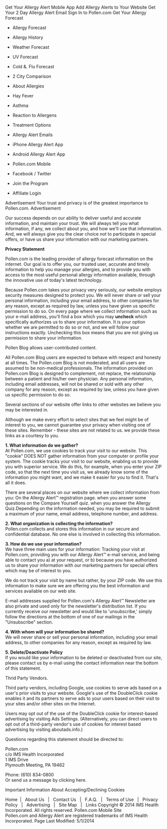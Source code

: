 Get Your Allergy Alert Mobile App Add Allergy Alerts to Your Website Get Your 2 Day Allergy Alert Email Sign In to Pollen.com Get Your Allergy Forecast

*   Allergy Forecast
*   Allergy History
*   Weather Forecast
*   UV Forecast
*   Cold &. Flu Forecast
*   2 City Comparison

*   About Allergies
*   Hay Fever
*   Asthma
*   Reaction to Allergens
*   Treatment Options

*   Allergy Alert Emails
*   iPhone Allergy Alert App
*   Android Allergy Alert App
*   Pollen.com Mobile
*   Facebook / Twitter

*   Join the Program
*   Affiliate Login

Advertisement Your trust and privacy is of the greatest importance to Pollen.com. Advertisement  

Our success depends on our ability to deliver useful and accurate information, and maintain your trust. We will always tell you what information, if any, we collect about you, and how we'll use that information. And, we will always give you the clear choice not to participate in special offers, or have us share your information with our marketing partners.

**Privacy Statement**

Pollen.com is the leading provider of allergy forecast information on the internet. Our goal is to offer you, our trusted user, accurate and timely information to help you manage your allergies, and to provide you with access to the most useful personal allergy information available, through the innovative use of today's latest technology.

Because Pollen.com takes your privacy very seriously, our website employs security measures designed to protect you. We will never share or sell your personal information, including your email address, to other companies for any reason, except as required by law, unless you have given us specific permission to do so. On every page where we collect information such as your e-mail address, you'll find a box which you may **uncheck** which specifically authorizes us to share your information. It is your option whether we are permitted to do so or not, and we will follow your instructions exactly. Unchecking this box means that you are not giving us permission to share your information.

Pollen Blog allows user-contributed content.

All Pollen.com Blog users are expected to behave with respect and honesty at all times. The Pollen.com Blog is not moderated, and all users are assumed to be non-medical professionals. The information provided on Pollen.com Blog is designed to complement, not replace, the relationship between a patient and his/her own physician. Any personal information, including email addresses, will not be shared or sold with any other company for any reason, except as required by law, unless you have given us specific permission to do so.

Several sections of our website offer links to other websites we believe you may be interested in.

Although we make every effort to select sites that we feel might be of interest to you, we cannot guarantee your privacy when visiting one of these sites. Remember - these sites are not related to us. we provide these links as a courtesy to you.

**1\. What information do we gather?**  
At Pollen.com, we use cookies to track your visit to our website. This "cookie" DOES NOT gather information from your computer or profile your system. The cookie tracks your visit to our website, enabling us to provide you with superior service. We do this, for example, when you enter your ZIP code, so that the next time you visit us, we already know some of the information you might want, and we make it easier for you to find it. That's all it does.

There are several places on our website where we collect information from you: On the Allergy Alert™ registration page. when you answer some questions on the Compare Yourself quiz. when you answer the Allergy Quiz.Depending on the information needed, you may be required to submit a maximum of your name, email address, telephone number, and address.

**2\. What organization is collecting the information?**  
Pollen.com collects and stores this information in our secure and confidential database. No one else is involved in collecting this information.

**3\. How do we use your information?**  
We have three main uses for your information: Tracking your visit at Pollen.com, providing you with our Allergy Alert™ e-mail service, and being able to contact you a) at your request, or b) because you have authorized us to share your information with our marketing partners for special offers which may be of interest to you.

We do not track your visit by name but rather, by your ZIP code. We use this information to make sure we are offering you the best information and services available on our web site.

E-mail addresses supplied for Pollen.com's Allergy Alert™ Newsletter are also private and used only for the newsletter's distribution list. If you currently receive our newsletter and would like to 'unsubscribe,' simply follow the directions at the bottom of one of our mailings in the "Unsubscribe" section.

**4\. With whom will your information be shared?**  
We will never share or sell your personal information, including your email address, to other companies for any reason, except as required by law.

**5\. Delete/Deactivate Policy**  
If you would like your information to be deleted or deactivated from our site, please contact us by e-mail using the contact information near the bottom of this statement.

Thrid Party Vendors.

Third party vendors, including Google, use cookies to serve ads based on a user's prior visits to your website. Google's use of the DoubleClick cookie enables it and its partners to serve ads to your users based on their visit to your sites and/or other sites on the Internet.

Users may opt out of the use of the DoubleClick cookie for interest-based advertising by visiting Ads Settings. (Alternatively, you can direct users to opt out of a third-party vendor's use of cookies for interest based advertising by visiting aboutads.info.)

Questions regarding this statement should be directed to:

Pollen.com  
c/o IMS Health Incorporated  
1 IMS Drive  
Plymouth Meeting, PA 19462  
  
Phone: (610) 834-0800  
Or send us a message by clicking here.

Important Information About Accepting/Declining Cookies

Home  |   About Us   |   Contact Us   |   F.A.Q.   |   Terms of Use   |   Privacy Policy   |   Advertising   |   Site Map   |   Links Copyright © 2014 IMS Health Incorporated. All rights reserved. Pollen.com Mobile Site  
Pollen.com and Allergy Alert are registered trademarks of IMS Health Incorporated. Page Last Modified: 5/1/2014